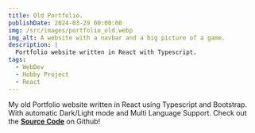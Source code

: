 ```yaml
---
title: Old Portfolio.
publishDate: 2024-03-29 00:00:00
img: /src/images/portfolio_old.webp
img_alt: A website with a navbar and a big picture of a game.
description: |
  Portfolio website written in React with Typescript.
tags:
  - WebDev
  - Hobby Project
  - React
---
```


My old Portfolio website written in React using Typescript and Bootstrap. With automatic Dark/Light mode and Multi Language Support.
Check out the <b><a href="https://github.com/JaN0h4ck/portfolio/tree/react-old">Source Code</a></b> on Github!
